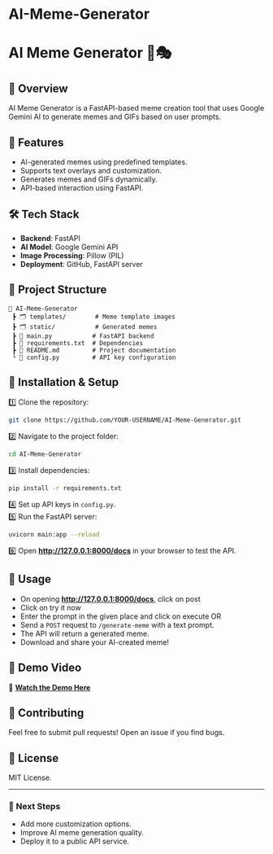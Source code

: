 # AI-Meme-Generator
# AI Meme Generator 🤖🎭

## 📌 Overview
AI Meme Generator is a FastAPI-based meme creation tool that uses Google Gemini AI to generate memes and GIFs based on user prompts.

## 🚀 Features
- AI-generated memes using predefined templates.
- Supports text overlays and customization.
- Generates memes and GIFs dynamically.
- API-based interaction using FastAPI.

## 🛠️ Tech Stack
- **Backend**: FastAPI
- **AI Model**: Google Gemini API
- **Image Processing**: Pillow (PIL)
- **Deployment**: GitHub, FastAPI server

## 📎 Project Structure
```
📎 AI-Meme-Generator
 ┣ 🗂 templates/        # Meme template images
 ┣ 🗂 static/           # Generated memes
 ┣ 📝 main.py           # FastAPI backend
 ┣ 📝 requirements.txt  # Dependencies
 ┣ 📝 README.md         # Project documentation
 └ 📝 config.py         # API key configuration
```

## 🔧 Installation & Setup
1️⃣ Clone the repository:  
   ```sh
   git clone https://github.com/YOUR-USERNAME/AI-Meme-Generator.git
   ```
2️⃣ Navigate to the project folder:  
   ```sh
   cd AI-Meme-Generator
   ```
3️⃣ Install dependencies:  
   ```sh
   pip install -r requirements.txt
   ```
4️⃣ Set up API keys in `config.py`.  
5️⃣ Run the FastAPI server:  
   ```sh
   uvicorn main:app --reload
   ```
6️⃣ Open **http://127.0.0.1:8000/docs** in your browser to test the API.

## 📌 Usage
- On opening **http://127.0.0.1:8000/docs**, click on post
- Click on try it now
- Enter the prompt in the given place and click on execute
  OR
- Send a `POST` request to `/generate-meme` with a text prompt.
- The API will return a generated meme.
- Download and share your AI-created meme!

## 🎥 Demo Video
📌 **[Watch the Demo Here](https://drive.google.com/file/d/1sA4SdqxqYj2ODpf_bDz0AVxJNeFa0uds/view?usp=sharing)**

## 🤝 Contributing
Feel free to submit pull requests! Open an issue if you find bugs.

## 💜 License
MIT License.

---

### **🔹 Next Steps**
- Add more customization options.
- Improve AI meme generation quality.
- Deploy it to a public API service.

